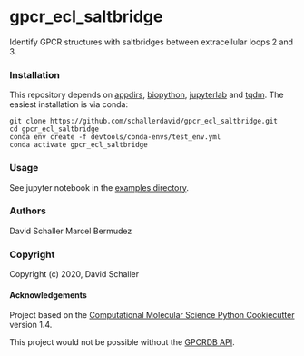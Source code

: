 gpcr_ecl_saltbridge
==============================

Identify GPCR structures with saltbridges between extracellular loops 2 and 3.

### Installation

This repository depends on [appdirs](https://github.com/ActiveState/appdirs), [biopython](https://biopython.org/), [jupyterlab](https://jupyterlab.readthedocs.io/en/stable/) and [tqdm](https://github.com/tqdm/tqdm). The easiest installation is via conda:

`git clone https://github.com/schallerdavid/gpcr_ecl_saltbridge.git`  
`cd gpcr_ecl_saltbridge`  
`conda env create -f devtools/conda-envs/test_env.yml`  
`conda activate gpcr_ecl_saltbridge`  

### Usage

See jupyter notebook in the [examples directory](https://github.com/schallerdavid/gpcr_ecl_saltbridge/examples).

### Authors

David Schaller
Marcel Bermudez

### Copyright

Copyright (c) 2020, David Schaller

#### Acknowledgements
 
Project based on the 
[Computational Molecular Science Python Cookiecutter](https://github.com/molssi/cookiecutter-cms) version 1.4.

This project would not be possible without the [GPCRDB API](https://gpcrdb.org/services/reference/).
